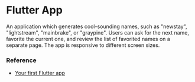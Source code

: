# Flutter App

An application which generates cool-sounding names, such as "newstay", "lightstream", "mainbrake", or "graypine". Users can ask for the next name, favorite the current one, and review the list of favorited names on a separate page. The app is responsive to different screen sizes.


### Reference

- [Your first Flutter app](https://codelabs.developers.google.com/codelabs/flutter-codelab-first)
